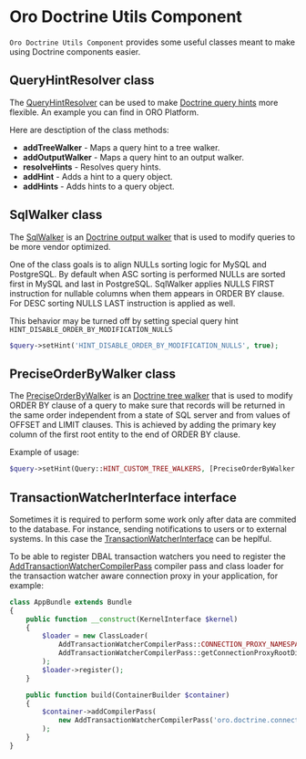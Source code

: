 # Oro Doctrine Utils Component

`Oro Doctrine Utils Component` provides some useful classes meant to make using Doctrine components easier.

## QueryHintResolver class

The [QueryHintResolver](./ORM/QueryHintResolver.php) can be used to make [Doctrine query hints](https://doctrine-orm.readthedocs.org/en/latest/reference/dql-doctrine-query-language.html#query-hints) more flexible. An example you can find in ORO Platform.

Here are desctiption of the class methods:

- **addTreeWalker** - Maps a query hint to a tree walker.
- **addOutputWalker** - Maps a query hint to an output walker.
- **resolveHints** - Resolves query hints.
- **addHint** - Adds a hint to a query object.
- **addHints** - Adds hints to a query object.

## SqlWalker class

The [SqlWalker](./ORM/SqlWalker.php) is an [Doctrine output walker](http://docs.doctrine-project.org/projects/doctrine-orm/en/latest/cookbook/dql-custom-walkers.html#modify-the-output-walker-to-generate-vendor-specific-sql) that is used to
 modify queries to be more vendor optimized.
 
 One of the class goals is to align NULLs sorting logic for MySQL and PostgreSQL. By default when ASC sorting is performed
 NULLs are sorted first in MySQL and last in PostgreSQL. SqlWalker applies NULLS FIRST instruction for nullable columns
 when them appears in ORDER BY clause. For DESC sorting NULLS LAST instruction is applied as well.
 
 This behavior may be turned off by setting special query hint `HINT_DISABLE_ORDER_BY_MODIFICATION_NULLS`
 
```php
$query->setHint('HINT_DISABLE_ORDER_BY_MODIFICATION_NULLS', true);
```

## PreciseOrderByWalker class

The [PreciseOrderByWalker](./ORM/Walker/PreciseOrderByWalker.php) is an [Doctrine tree walker](http://docs.doctrine-project.org/projects/doctrine-orm/en/latest/cookbook/dql-custom-walkers.html) that is used to modify ORDER BY clause of a query to make sure that records will be returned in the same order independent from a state of SQL server and from values of OFFSET and LIMIT clauses. This is achieved by adding the primary key column of the first root entity to the end of ORDER BY clause.

Example of usage:

```php
$query->setHint(Query::HINT_CUSTOM_TREE_WALKERS, [PreciseOrderByWalker::class]);
```

## TransactionWatcherInterface interface

Sometimes it is required to perform some work only after data are commited to the database. For instance, sending
notifications to users or to external systems. In this case the [TransactionWatcherInterface](./DBAL/TransactionWatcherInterface.php)
can be heplful.

To be able to register DBAL transaction watchers you need to register the
[AddTransactionWatcherCompilerPass](.DependencyInjection/AddTransactionWatcherCompilerPass.php) compiler pass
and class loader for the transaction watcher aware connection proxy in your application, for example:

```php
class AppBundle extends Bundle
{
    public function __construct(KernelInterface $kernel)
    {
        $loader = new ClassLoader(
            AddTransactionWatcherCompilerPass::CONNECTION_PROXY_NAMESPACE . '\\',
            AddTransactionWatcherCompilerPass::getConnectionProxyRootDir($kernel->getCacheDir())
        );
        $loader->register();
    }

    public function build(ContainerBuilder $container)
    {
        $container->addCompilerPass(
            new AddTransactionWatcherCompilerPass('oro.doctrine.connection.transaction_watcher')
        );
    }
}
```
